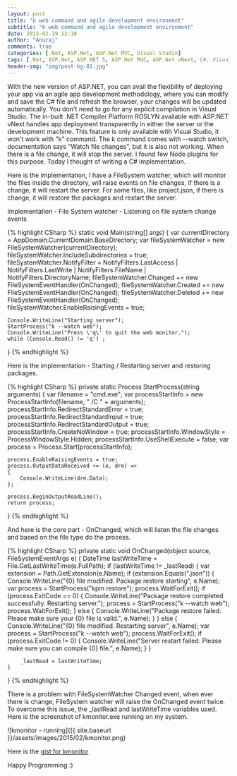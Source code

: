 ```yaml
---
layout: post
title: "k web command and agile development environment"
subtitle: "k web command and agile development environment"
date: 2015-02-19 12:10
author: "Anuraj"
comments: true
categories: [.Net, ASP.Net, ASP.Net MVC, Visual Studio]
tags: [.Net, ASP.Net, ASP.NET 5, ASP.Net MVC, ASP.Net vNext, C#, Visual Studio]
header-img: "img/post-bg-01.jpg"
---
```

With the new version of ASP.NET, you can avail the flexibility of deploying your app via an agile app development methodology, where you can modify and save the C# file and refresh the browser, your changes will be updated automatically. You don't need to go for any explicit compilation in Visual Studio. The in-built .NET Compiler Platform ROSLYN available with ASP.NET vNext handles app deployment transparently in either the server or the development machine. This feature is only available with Visual Studio, it won't work with "k" command. The k command comes with --watch switch, documentation says "Watch file changes", but it is also not working. When there is a file change, it will stop the server. I found few Node plugins for this purpose. Today I thought of writing a C# implementation. 

Here is the implementation, I have a FileSystem watcher, which will monitor the files inside the directory, will raise events on file changes, if there is a change, it will restart the server. For some files, like project.json, if there is change, it will restore the packages and restart the server.

Implementation - File System watcher - Listening on file system change events

{% highlight CSharp %}
static void Main(string[] args)
{
    var currentDirectory = AppDomain.CurrentDomain.BaseDirectory;
    var fileSystemWatcher = new FileSystemWatcher(currentDirectory);
    fileSystemWatcher.IncludeSubdirectories = true;
    fileSystemWatcher.NotifyFilter = NotifyFilters.LastAccess
        | NotifyFilters.LastWrite
        | NotifyFilters.FileName
        | NotifyFilters.DirectoryName;
    fileSystemWatcher.Changed += new FileSystemEventHandler(OnChanged);
    fileSystemWatcher.Created += new FileSystemEventHandler(OnChanged);
    fileSystemWatcher.Deleted += new FileSystemEventHandler(OnChanged);
    fileSystemWatcher.EnableRaisingEvents = true;

    Console.WriteLine("Starting server");
    StartProcess("k --watch web");
    Console.WriteLine("Press \'q\' to quit the web monitor.");
    while (Console.Read() != 'q') ;
}
{% endhighlight %}

Here is the implementation - Starting / Restarting server and restoring packages.

{% highlight CSharp %}
private static Process StartProcess(string arguments)
{
    var filename = "cmd.exe";
    var processStartInfo = new ProcessStartInfo(filename, " /C " + arguments);
    processStartInfo.RedirectStandardError = true;
    processStartInfo.RedirectStandardInput = true;
    processStartInfo.RedirectStandardOutput = true;
    processStartInfo.CreateNoWindow = true;
    processStartInfo.WindowStyle = ProcessWindowStyle.Hidden;
    processStartInfo.UseShellExecute = false;
    var process = Process.Start(processStartInfo);

    process.EnableRaisingEvents = true;
    process.OutputDataReceived += (o, dre) =>
    {
        Console.WriteLine(dre.Data);
    };

    process.BeginOutputReadLine();
    return process;
}
{% endhighlight %}

And here is the core part - OnChanged, which will listen the file changes and based on the file type do the process.

{% highlight CSharp %}
private static void OnChanged(object source, FileSystemEventArgs e)
{
    DateTime lastWriteTime = File.GetLastWriteTime(e.FullPath);
    if (lastWriteTime != _lastRead)
    {
        var extension = Path.GetExtension(e.Name);
        if (extension.Equals(".json"))
        {
            Console.WriteLine("{0} file modified. Package restore starting", e.Name);
            var process = StartProcess("kpm restore");
            process.WaitForExit();
            if (process.ExitCode == 0)
            {
                Console.WriteLine("Package restore completed successfully. Restarting server.");
                process = StartProcess("k --watch web");
                process.WaitForExit();
            }
            else
            {
                Console.WriteLine("Package restore failed. Please make sure your {0} file is valid.", e.Name);
            }
        }
        else
        {
            Console.WriteLine("{0} file modified. Restarting server", e.Name);
            var process = StartProcess("k --watch web");
            process.WaitForExit();
            if (process.ExitCode != 0)
            {
                Console.WriteLine("Server restart failed. Please make sure you can compile {0} file.", e.Name);
            }
        }

        _lastRead = lastWriteTime;
    }
}
{% endhighlight %}

There is a problem with FileSystemWatcher Changed event, when ever there is change, FileSystem watcher will raise the OnChanged event twice. To overcome this issue, the _lastRead and lastWriteTime variables used. Here is the screenshot of kmonitor.exe running on my system.

![kmonitor - running]({{ site.baseurl }}/assets/images/2015/02/kmonitor.png)

Here is the [gist for kmonitor](https://gist.github.com/anuraj/bd39d8c6f46a0af4380b)

Happy Programming :)
